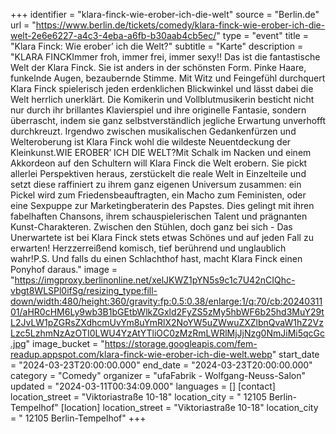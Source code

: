 +++
identifier = "klara-finck-wie-erober-ich-die-welt"
source = "Berlin.de"
url = "https://www.berlin.de/tickets/comedy/klara-finck-wie-erober-ich-die-welt-2e6e6227-a4c3-4eba-a6fb-b30aab4cb5ec/"
type = "event"
title = "Klara Finck: Wie erober’ ich die Welt?"
subtitle = "Karte"
description = "KLARA FINCKImmer froh, immer frei, immer sexy!! Das ist die fantastische Welt der Klara Finck. Sie ist anders in der schönsten Form. Pinke Haare, funkelnde Augen, bezaubernde Stimme. Mit Witz und Feingefühl durchquert Klara Finck spielerisch jeden erdenklichen Blickwinkel und lässt dabei die Welt herrlich unerklärt. Die Komikerin und Vollblutmusikerin besticht nicht nur durch ihr brillantes Klavierspiel und ihre originelle Fantasie, sondern überrascht, indem sie ganz selbstverständlich jegliche Erwartung unverhofft durchkreuzt. Irgendwo zwischen musikalischen Gedankenfürzen und Welteroberung ist Klara Finck wohl die wildeste Neuentdeckung der Kleinkunst.WIE EROBER’ ICH DIE WELT?Mit Schalk im Nacken und einem Akkordeon auf den Schultern will Klara Finck die Welt erobern. Sie pickt allerlei Perspektiven heraus, zerstückelt die reale Welt in Einzelteile und setzt diese raffiniert zu ihrem ganz eigenen Universum zusammen: ein Pickel wird zum Friedensbeauftragten, ein Macho zum Feministen, oder eine Sexpuppe zur Marketingberaterin des Papstes. Dies gelingt mit ihren fabelhaften Chansons, ihrem schauspielerischen Talent und prägnanten Kunst-Charakteren. Zwischen den Stühlen, doch ganz bei sich - Das Unerwartete ist bei Klara Finck stets etwas Schönes und auf jeden Fall zu erwarten! Herzzerreißend komisch, tief berührend und unglaublich wahr!P.S. Und falls du einen Schlachthof hast, macht Klara Finck einen Ponyhof daraus."
image = "https://imgproxy.berlinonline.net/xelJKWZ1pYN5s9c1c7U42nCIQhc-vbgt8WLSPl0ifSg/resizing_type:fill-down/width:480/height:360/gravity:fp:0.5:0.38/enlarge:1/q:70/cb:2024031101/aHR0cHM6Ly9wb3B1bGEtbWlkZGxld2FyZS5zMy5hbWF6b25hd3MuY29tL2JvLW1pZGRsZXdhcmUvYm8uYmRlX2NoYW5uZWwuZXZlbnQvaW1hZ2VzLzc5LzhmNzAzOTI0LWU4YzAtYTliOC0zMzRmLWRlMjJjNzg0NmJiMi5qcGc.jpg"
image_bucket = "https://storage.googleapis.com/fem-readup.appspot.com/klara-finck-wie-erober-ich-die-welt.webp"
start_date = "2024-03-23T20:00:00.000"
end_date = "2024-03-23T20:00:00.000"
category = "Comedy"
organizer = "ufaFabrik - Wolfgang-Neuss-Salon"
updated = "2024-03-11T00:34:09.000"
languages = []
[contact]
location_street = "Viktoriastraße 10-18"
location_city = " 12105 Berlin-Tempelhof"
[location]
location_street = "Viktoriastraße 10-18"
location_city = " 12105 Berlin-Tempelhof"
+++